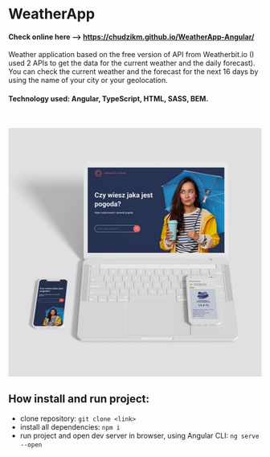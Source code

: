# WeatherApp

#### **Check online here** --> https://chudzikm.github.io/WeatherApp-Angular/

Weather application based on the free version of API from Weatherbit.io (I used 2 APIs to get the data for the current weather and the daily forecast). You can check the current weather and the forecast for the next 16 days by using the name of your city or your geolocation.

#### **Technology used:** Angular, TypeScript, HTML, SASS, BEM.

<br>

[![WeatherApp](/src/assets/github/mockup.jpg)](https://chudzikm.github.io/WeatherApp-Angular/)


## How install and run project:

- clone repository: `git clone <link>`
- install all dependencies: `npm i`
- run project and open dev server in browser, using Angular CLI: `ng serve --open`
